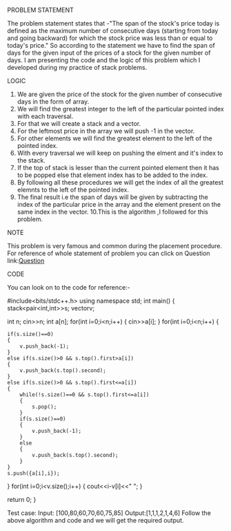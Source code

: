 PROBLEM STATEMENT

The problem statement states that -"The span of the stock's price today is defined as the maximum number of consecutive days (starting from today and going backward) for which the stock price was less than or equal to today's price."
So according to the statement we have to find the span of days for the given input of the prices of a stock for the given number of days.
I am presenting the code and the logic of this problem which I developed during my practice of stack problems.

LOGIC

1.	We are given the price of the stock for the given number of consecutive days in the form of array.
2.	We will find the greatest integer to the left of the particular pointed index with each traversal.
3.	For that we will create a stack and a vector.
4.	For the leftmost price in the array we will push -1 in the vector.
5.	For other elements we will find the greatest element to the left of the pointed index.
6.	With every traversal we will keep on pushing the elment and it's index to the stack.
7.	If the top of stack is lesser than the current pointed element then it has to be popped else that element index has to be added to the index.
8.	By following all these procedures we will get the index of all the greatest elemnts to the left of the pointed index.
9.	The final result i.e the span of days will be given by subtracting the index of the particular price in the array and the element present on the same index in the vector. 10.This is the algorithm ,I followed for this problem.

NOTE

This problem is very famous and common during the placement procedure. For reference of whole statement of problem you can click on Question link:[Question]("https://leetcode.com/problems/online-stock-span/")

CODE

You can look on to the code for reference:-

#include<bits/stdc++.h>
using namespace std;
int main()
{
stack<pair<int,int>>s;
vector<int>v;

int n;
cin>>n;
int a[n];
for(int i=0;i<n;i++)
{
    cin>>a[i];
}
for(int i=0;i<n;i++)
{

    if(s.size()==0)
    {
        v.push_back(-1);
    }
    else if(s.size()>0 && s.top().first>a[i])
    {
        v.push_back(s.top().second);
    }
    else if(s.size()>0 && s.top().first<=a[i])
    {
        while(!s.size()==0 && s.top().first<=a[i])
        {
            s.pop();
        }
        if(s.size()==0)
        {
            v.push_back(-1);
        }
        else
        {
            v.push_back(s.top().second);
        }
    }
    s.push({a[i],i});
}
for(int i=0;i<v.size();i++)
{
    cout<<i-v[i]<<" ";
}

return 0;
}

Test case:
Input: [100,80,60,70,60,75,85]
Output:[1,1,1,2,1,4,6]
Follow the above algorithm and code and we will get the required output.


